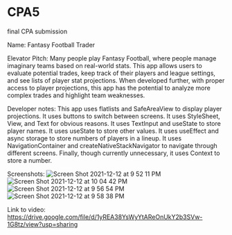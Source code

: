 # CPA5
final CPA submission

Name: Fantasy Football Trader

Elevator Pitch: Many people play Fantasy Football, where people manage imaginary teams based on real-world stats. This app allows users to evaluate potential trades, keep track of their players and league settings, and see lists of player stat projections. When developed further, with proper access to player projections, this app has the potential to analyze more complex trades and highlight team weaknesses.

Developer notes: This app uses flatlists and SafeAreaView to display player projections. It uses buttons to switch between screens. It uses StyleSheet, View, and Text for obvious reasons. It uses TextInput and useState to store player names. It uses useState to store other values. It uses useEffect and async storage to store numbers of players in a lineup. It uses NavigationContainer and createNativeStackNavigator to navigate through different screens. Finally, though currently unnecessary, it uses Context to store a number.

Screenshots:
![Screen Shot 2021-12-12 at 9 52 11 PM](https://user-images.githubusercontent.com/58448238/145747951-8b6432b3-ee60-44e1-aea2-12b306c23b5e.png)
![Screen Shot 2021-12-12 at 10 04 42 PM](https://user-images.githubusercontent.com/58448238/145747972-19ef7804-420a-4549-a199-616fd0bd1dc5.png)
![Screen Shot 2021-12-12 at 9 56 54 PM](https://user-images.githubusercontent.com/58448238/145747982-ee02ab30-395f-425c-9b0f-dfc7227c1ef9.png)
![Screen Shot 2021-12-12 at 9 58 38 PM](https://user-images.githubusercontent.com/58448238/145747990-4e38cbf8-3c4f-4005-bed0-1c72fcbf142c.png)

Link to video: https://drive.google.com/file/d/1yREA38YsWyYtAReOnUkY2b3SVw-1G8tz/view?usp=sharing
